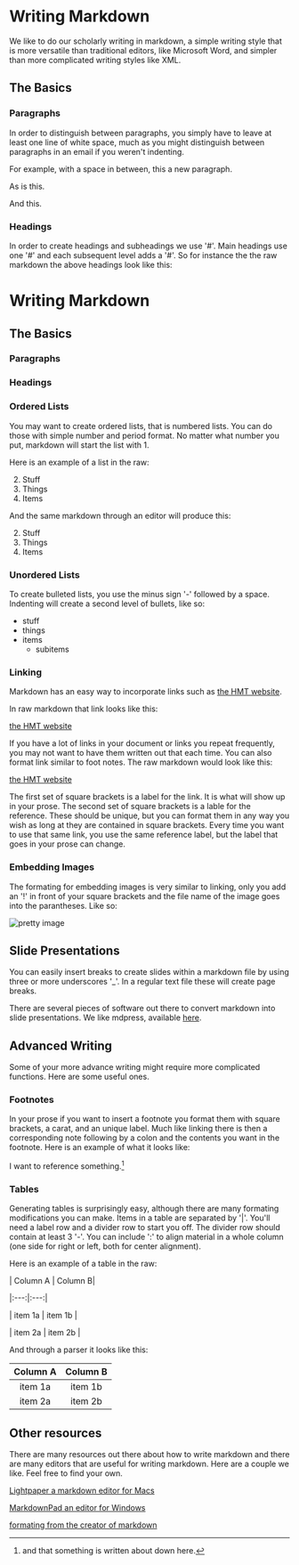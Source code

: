 # Writing Markdown #

We like to do our scholarly writing in markdown, a simple writing style that is more versatile than traditional editors, like Microsoft Word, and simpler than more complicated writing styles like XML.

## The Basics ##

### Paragraphs ###

In order to distinguish between paragraphs, you simply have to leave at least one line of white space, much as you might distinguish between paragraphs in an email if you weren't indenting.

For example, with a space in between, this a new paragraph.

As is this.

And this.

### Headings ###

In order to create headings and subheadings we use '#'. Main headings use one '#' and each subsequent level adds a '#'. So for instance the the raw markdown the above headings look like this:

   # Writing Markdown #
  
   ## The Basics ##
   
   ### Paragraphs ###
   
   ### Headings ###

### Ordered Lists ###

You may want to create ordered lists, that is numbered lists. You can do those with simple number and period format. No matter what number you put, markdown will start the list with 1.

Here is an example of a list in the raw:

   2. Stuff
   3. Things
   7. Items

And the same markdown through an editor will produce this:

2. Stuff
3. Things
7. Items

### Unordered Lists ###

To create bulleted lists, you use the minus sign '-' followed by a space. Indenting will create a second level of bullets, like so:

- stuff
- things
- items
  - subitems
  
### Linking ###

Markdown has an easy way to incorporate links such as [the HMT website](www.homermultitext.org).

In raw markdown that link looks like this:

   [the HMT website](www.homermultitext.org)

If you have a lot of links in your document or links you repeat frequently, you may not want to have them written out that each time. You can also format link similar to foot notes. The raw markdown would look like this:

   [the HMT website][link1]
   
   [link1]: www.homermultitext.org

The first set of square brackets is a label for the link. It is what will show up in your prose. The second set of square brackets is a lable for the reference. These should be unique, but you can format them in any way you wish as long at they are contained in square brackets. Every time you want to use that same link, you use the same reference label, but the label that goes in your prose can change.

### Embedding Images ###

The formating for embedding images is very similar to linking, only you add an '!' in front of your square brackets and the file name of the image goes into the parantheses. Like so:

   ![pretty image](prettyimage.jpg)

## Slide Presentations ##

You can easily insert breaks to create slides within a markdown file by using three or more underscores '_'. In a regular text file these will create page breaks.

There are several pieces of software out there to convert markdown into slide presentations. We like mdpress, available [here](http://egonschiele.github.io/mdpress/).

## Advanced Writing ##

Some of your more advance writing might require more complicated functions. Here are some useful ones.

### Footnotes ###

In your prose if you want to insert a footnote you format them with square brackets, a carat, and an unique label. Much like linking there is then a corresponding note following by a colon and the contents you want in the footnote. Here is an example of what it looks like:

   I want to reference something.[^fn1]
   
   [^fn1]: and that something is written about down here.

### Tables ###

Generating tables is surprisingly easy, although there are many formating modifications you can make. Items in a table are separated by '|'. You'll need a label row and a divider row to start you off. The divider row should contain at least 3 '-'. You can include ':' to align material in a whole column (one side for right or left, both for center alignment).

Here is an example of a table in the raw:

   | Column A | Column B|
   
   |:---:|:---:|
   
   | item 1a | item 1b |
   
   | item 2a | item 2b |

And through a parser it looks like this:

| Column A | Column B|
|:---:|:---:|
| item 1a | item 1b |
| item 2a | item 2b |

## Other resources ##

There are many resources out there about how to write markdown and there are many editors that are useful for writing markdown. Here are a couple we like. Feel free to find your own.

[Lightpaper a markdown editor for Macs](http://www.ashokgelal.com/lightpaper-for-mac/)

[MarkdownPad an editor for Windows](http://markdownpad.com/)

[formating from the creator of markdown](http://daringfireball.net/projects/markdown/syntax)
